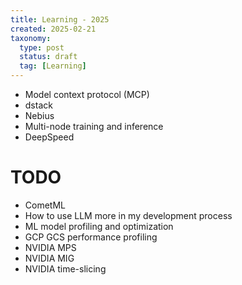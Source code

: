 ```yaml
---
title: Learning - 2025
created: 2025-02-21
taxonomy:
  type: post
  status: draft
  tag: [Learning]
---
```


* Model context protocol (MCP)
* dstack
* Nebius
* Multi-node training and inference
* DeepSpeed

# TODO
* CometML
* How to use LLM more in my development process
* ML model profiling and optimization
* GCP GCS performance profiling
* NVIDIA MPS
* NVIDIA MIG
* NVIDIA time-slicing
